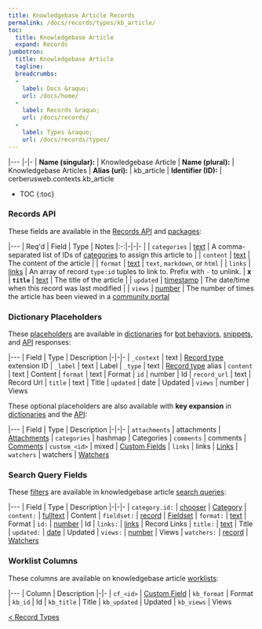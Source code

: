 ```yaml
---
title: Knowledgebase Article Records
permalink: /docs/records/types/kb_article/
toc:
  title: Knowledgebase Article
  expand: Records
jumbotron:
  title: Knowledgebase Article
  tagline: 
  breadcrumbs:
  -
    label: Docs &raquo;
    url: /docs/home/
  -
    label: Records &raquo;
    url: /docs/records/
  -
    label: Types &raquo;
    url: /docs/records/types/
---
```


|---
|-|-
| **Name (singular):** | Knowledgebase Article
| **Name (plural):** | Knowledgebase Articles
| **Alias (uri):** | kb_article
| **Identifier (ID):** | cerberusweb.contexts.kb_article

* TOC
{:toc}

### Records API

These fields are available in the [Records API](/docs/api/endpoints/records/) and [packages](/docs/packages/):

|---
| Req'd | Field | Type | Notes
|:-:|-|-|-
|   | `categories` | [text](/docs/records/fields/types/text/) | A comma-separated list of IDs of [categories](/docs/records/types/kb_category/) to assign this article to 
|   | `content` | [text](/docs/records/fields/types/text/) | The content of the article 
|   | `format` | [text](/docs/records/fields/types/text/) | `text`, `markdown`, or `html` 
|   | `links` | [links](/docs/records/fields/types/links/) | An array of record `type:id` tuples to link to. Prefix with `-` to unlink. 
| **x** | **`title`** | [text](/docs/records/fields/types/text/) | The title of the article 
|   | `updated` | [timestamp](/docs/records/fields/types/timestamp/) | The date/time when this record was last modified 
|   | `views` | [number](/docs/records/fields/types/number/) | The number of times the article has been viewed in a [community portal](/docs/portals/) 

### Dictionary Placeholders

These [placeholders](/docs/bots/scripting/placeholders/) are available in [dictionaries](/docs/bots/behaviors/dictionaries/) for [bot behaviors](/docs/bots/behaviors/), [snippets](/docs/snippets/), and [API](/docs/api/) responses:

|---
| Field | Type | Description
|-|-|-
| `_context` | text | [Record type](/docs/records/types/) extension ID
| `_label` | text | Label
| `_type` | text | [Record type](/docs/records/types/) alias
| `content` | text | Content
| `format` | text | Format
| `id` | number | Id
| `record_url` | text | Record Url
| `title` | text | Title
| `updated` | date | Updated
| `views` | number | Views

These optional placeholders are also available with **key expansion** in [dictionaries](/docs/bots/behaviors/dictionaries/key-expansion/) and the [API](/docs/api/responses/#expanding-keys-in-api-requests):

|---
| Field | Type | Description
|-|-|-
| `attachments` | attachments | [Attachments](/docs/bots/behaviors/dictionaries/key-expansion/#attachments)
| `categories` | hashmap | Categories
| `comments` | comments | [Comments](/docs/bots/behaviors/dictionaries/key-expansion/#comments)
| `custom_<id>` | mixed | [Custom Fields](/docs/bots/behaviors/dictionaries/key-expansion/#custom-fields)
| `links` | links | [Links](/docs/bots/behaviors/dictionaries/key-expansion/#links)
| `watchers` | watchers | [Watchers](/docs/bots/behaviors/dictionaries/key-expansion/#watchers)
	
### Search Query Fields

These [filters](/docs/search/#filters) are available in knowledgebase article [search queries](/docs/search/):

|---
| Field | Type | Description
|-|-|-
| `category.id:` | [chooser](/docs/search/#choosers) | [Category](/docs/records/types/kb_category/)
| `content:` | [fulltext](/docs/search/#fulltext) | Content
| `fieldset:` | [record](/docs/search/#deep-search) | [Fieldset](/docs/records/types/custom_fieldset/)
| `format:` | [text](/docs/search/#text) | Format
| `id:` | [number](/docs/search/#numbers) | Id
| `links:` | [links](/docs/search/#links) | Record Links
| `title:` | [text](/docs/search/#text) | Title
| `updated:` | [date](/docs/search/#dates) | Updated
| `views:` | [number](/docs/search/#numbers) | Views
| `watchers:` | [record](/docs/search/#deep-search) | [Watchers](/docs/records/types/worker/)
	
### Worklist Columns

These columns are available on knowledgebase article [worklists](/docs/worklists/):

|---
| Column | Description
|-|-
| `cf_<id>` | [Custom Field](/docs/records/types/custom_field/)
| `kb_format` | Format
| `kb_id` | Id
| `kb_title` | Title
| `kb_updated` | Updated
| `kb_views` | Views

<div class="section-nav">
	<div class="left">
		<a href="/docs/records/types/" class="prev">&lt; Record Types</a>
	</div>
	<div class="right align-right">
	</div>
</div>
<div class="clear"></div>